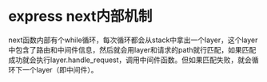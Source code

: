 # express next内部机制

next函数内部有个while循环，每次循环都会从stack中拿出一个layer，这个layer中包含了路由和中间件信息，然后就会用layer和请求的path就行匹配，如果匹配成功就会执行layer.handle_request，调用中间件函数。但如果匹配失败，就会循环下一个layer（即中间件）。

